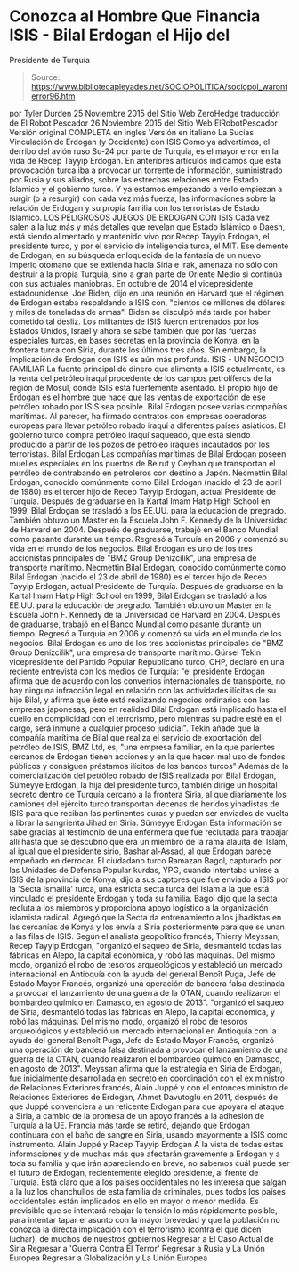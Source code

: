 # Conozca al Hombre Que Financia ISIS - Bilal Erdogan el Hijo del 
Presidente de Turquía

> Source: https://www.bibliotecapleyades.net/SOCIOPOLITICA/sociopol_waronterror96.htm

por Tyler Durden
25 Noviembre 2015
del Sitio Web ZeroHedge
traducción de El Robot Pescador
26 Noviembre 2015
del Sitio Web ElRobotPescador
Versión original COMPLETA en ingles
Versión en italiano
La Sucias Vinculación
de Erdogan (y Occidente) con ISIS
Como ya advertimos, el derribo del avión ruso Su-24 por parte de Turquía, es el mayor error en la vida de Recep Tayyip Erdogan. En anteriores artículos indicamos que esta provocación turca iba a provocar un torrente de información, suministrado por Rusia y sus aliados, sobre las estrechas relaciones entre Estado Islámico y el gobierno turco. Y ya estamos empezando a verlo empiezan a surgir (o a resurgir) con cada vez más fuerza, las informaciones sobre la relación de Erdogan y su propia familia con los terroristas de Estado Islámico.
LOS PELIGROSOS JUEGOS DE ERDOGAN CON ISIS Cada vez salen a la luz más y más detalles que revelan que Estado Islámico o Daesh, está siendo alimentado y mantenido vivo por Recep Tayyip Erdogan, el presidente turco, y por el servicio de inteligencia turca, el MIT. Ese demente de Erdogan, en su búsqueda enloquecida de la fantasía de un nuevo imperio otomano que se extienda hacia Siria e Irak, amenaza no sólo con destruir a la propia Turquía, sino a gran parte de Oriente Medio si continúa con sus actuales maniobras. En octubre de 2014 el vicepresidente estadounidense, Joe Biden, dijo en una reunión en Harvard que el régimen de Erdogan estaba respaldando a ISIS con,
"cientos de millones de dólares y miles de toneladas de armas".
Biden se disculpó más tarde por haber cometido tal desliz.
Los militantes de ISIS fueron entrenados por los Estados Unidos, Israel y ahora se sabe también que por las fuerzas especiales turcas, en bases secretas en la provincia de Konya, en la frontera turca con Siria, durante los últimos tres años. Sin embargo, la implicación de Erdogan con ISIS es aún más profunda.
ISIS - UN NEGOCIO FAMILIAR La fuente principal de dinero que alimenta a ISIS actualmente, es la venta del petróleo iraquí procedente de los campos petrolíferos de la región de Mosul, donde ISIS está fuertemente asentado.
El propio hijo de Erdogan es el hombre que hace que las ventas de exportación de ese petróleo robado por ISIS sea posible. Bilal Erdogan posee varias compañías marítimas. Al parecer, ha firmado contratos con empresas operadoras europeas para llevar petróleo robado iraquí a diferentes países asiáticos.
El gobierno turco compra petróleo iraquí saqueado, que está siendo producido a partir de los pozos de petróleo iraquíes incautados por los terroristas.
Bilal Erdogan
Las compañías marítimas de Bilal Erdogan poseen muelles especiales en los puertos de Beirut y Ceyhan que transportan el petróleo de contrabando en petroleros con destino a Japón.
Necmettin Bilal Erdogan, conocido comúnmente como Bilal Erdogan (nacido el 23 de abril de 1980) es el tercer hijo de Recep Tayyip Erdogan, actual Presidente de Turquía. Después de graduarse en la Kartal Imam Hatip High School en 1999, Bilal Erdogan se trasladó a los EE.UU. para la educación de pregrado. También obtuvo un Master en la Escuela John F. Kennedy de la Universidad de Harvard en 2004. Después de graduarse, trabajó en el Banco Mundial como pasante durante un tiempo. Regresó a Turquía en 2006 y comenzó su vida en el mundo de los negocios. Bilal Erdogan es uno de los tres accionistas principales de "BMZ Group Denizcilik", una empresa de transporte marítimo.
Necmettin Bilal Erdogan, conocido comúnmente como Bilal Erdogan (nacido el 23 de abril de 1980) es el tercer hijo de Recep Tayyip Erdogan, actual Presidente de Turquía.
Después de graduarse en la Kartal Imam Hatip High School en 1999, Bilal Erdogan se trasladó a los EE.UU. para la educación de pregrado.
También obtuvo un Master en la Escuela John F. Kennedy de la Universidad de Harvard en 2004. Después de graduarse, trabajó en el Banco Mundial como pasante durante un tiempo. Regresó a Turquía en 2006 y comenzó su vida en el mundo de los negocios.
Bilal Erdogan es uno de los tres accionistas principales de "BMZ Group Denizcilik", una empresa de transporte marítimo.
Gürsel Tekin vicepresidente del Partido Popular Republicano turco, CHP, declaró en una reciente entrevista con los medios de Turquía:
"el presidente Erdogan afirma que de acuerdo con los convenios internacionales de transporte, no hay ninguna infracción legal en relación con las actividades ilícitas de su hijo Bilal, y afirma que éste está realizando negocios ordinarios con las empresas japonesas, pero en realidad Bilal Erdogan está implicado hasta el cuello en complicidad con el terrorismo, pero mientras su padre esté en el cargo, será inmune a cualquier proceso judicial".
Tekin añade que la compañía marítima de Bilal que realiza el servicio de exportación del petróleo de ISIS, BMZ Ltd, es,
"una empresa familiar, en la que parientes cercanos de Erdogan tienen acciones y en la que hacen mal uso de fondos públicos y consiguen préstamos ilícitos de los bancos turcos"
Además de la comercialización del petróleo robado de ISIS realizada por Bilal Erdogan, Sümeyye Erdogan, la hija del presidente turco, también dirige un hospital secreto dentro de Turquía cercano a la frontera Siria, al que diariamente los camiones del ejército turco transportan decenas de heridos yihadistas de ISIS para que reciban las pertinentes curas y puedan ser enviados de vuelta a librar la sangrienta Jihad en Siria.
Sümeyye Erdogan
Esta información se sabe gracias al testimonio de una enfermera que fue reclutada para trabajar allí hasta que se descubrió que era un miembro de la rama alauita del Islam, al igual que el presidente sirio, Bashar al-Assad, al que Erdogan parece empeñado en derrocar. El ciudadano turco Ramazan Bagol, capturado por las Unidades de Defensa Popular kurdas, YPG, cuando intentaba unirse a ISIS de la provincia de Konya, dijo a sus captores que fue enviado a ISIS por la 'Secta Ismailia' turca, una estricta secta turca del Islam a la que está vinculado el presidente Erdogan y toda su familia.
Bagol dijo que la secta recluta a los miembros y proporciona apoyo logístico a la organización islamista radical. Agregó que la Secta da entrenamiento a los jihadistas en las cercanías de Konya y los envía a Siria posteriormente para que se unan a las filas de ISIS. Según el analista geopolítico francés, Thierry Meyssan, Recep Tayyip Erdogan,
"organizó el saqueo de Siria, desmanteló todas las fábricas en Alepo, la capital económica, y robó las máquinas. Del mismo modo, organizó el robo de tesoros arqueológicos y estableció un mercado internacional en Antioquía con la ayuda del general Benoît Puga, Jefe de Estado Mayor Francés, organizó una operación de bandera falsa destinada a provocar el lanzamiento de una guerra de la OTAN, cuando realizaron el bombardeo químico en Damasco, en agosto de 2013".
"organizó el saqueo de Siria, desmanteló todas las fábricas en Alepo, la capital económica, y robó las máquinas.
Del mismo modo, organizó el robo de tesoros arqueológicos y estableció un mercado internacional en Antioquía con la ayuda del general Benoît Puga, Jefe de Estado Mayor Francés, organizó una operación de bandera falsa destinada a provocar el lanzamiento de una guerra de la OTAN, cuando realizaron el bombardeo químico en Damasco, en agosto de 2013".
Meyssan afirma que la estrategia en Siria de Erdogan, fue inicialmente desarrollada en secreto en coordinación con el ex ministro de Relaciones Exteriores francés, Alain Juppé y con el entonces ministro de Relaciones Exteriores de Erdogan, Ahmet Davutoglu en 2011, después de que Juppé convenciera a un reticente Erdogan para que apoyara el ataque a Siria, a cambio de la promesa de un apoyo francés a la adhesión de Turquía a la UE.
Francia más tarde se retiró, dejando que Erdogan continuara con el baño de sangre en Siria, usando mayormente a ISIS como instrumento.
Alain Juppé y Racep Tayyip Erdogan
A la vista de todas estas informaciones y de muchas más que afectarán gravemente a Erdogan y a toda su familia y que irán apareciendo en breve, no sabemos cuál puede ser el futuro de Erdogan, recientemente elegido presidente, al frente de Turquía. Está claro que a los países occidentales no les interesa que salgan a la luz los chanchullos de esta familia de criminales, pues todos los países occidentales están implicados en ello en mayor o menor medida. Es previsible que se intentará rebajar la tensión lo más rápidamente posible, para intentar tapar el asunto con la mayor brevedad y que la población no conozca la directa implicación con el terrorismo (contra el que dicen luchar), de muchos de nuestros gobiernos
Regresar a El Caso Actual de Siria
Regresar a 'Guerra Contra El Terror'
Regresar a Rusia y La Unión Europea
Regresar a Globalización y La Unión Europea
